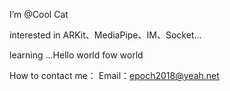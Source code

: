 I’m @Cool Cat

interested in ARKit、MediaPipe、IM、Socket...

learning ...Hello world fow world

How to contact me：
Email：epoch2018@yeah.net
